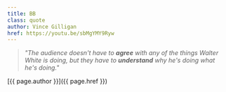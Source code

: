 ```yaml
---
title: BB
class: quote
author: Vince Gilligan
href: https://youtu.be/sbMgYMY9Ryw
---
```


> *"The audience doesn't have to **agree** with any of the things Walter White is doing, but they have to **understand** why he's doing what he's doing."*

[{{ page.author }}]({{ page.href }})